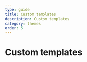 ```yaml
---
type: guide
title: Custom templates
description: Custom templates
category: themes
order: 5
---
```


# Custom templates
